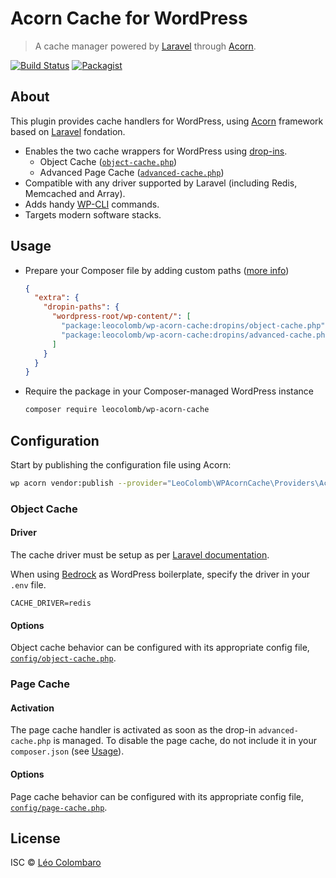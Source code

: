 # Acorn Cache for WordPress

> A cache manager powered by [Laravel](https://laravel.com/) through [Acorn](https://roots.io/acorn/).  

[![Build Status](https://github.com/LeoColomb/wp-acorn-cache/workflows/PHP%20CI/badge.svg)](https://github.com/LeoColomb/wp-acorn-cache/actions?query=workflow%3APHP%20CI)
[![Packagist](https://img.shields.io/packagist/v/LeoColomb/wp-acorn-cache.svg)](https://packagist.org/packages/LeoColomb/wp-acorn-cache)

## About

This plugin provides cache handlers for WordPress, using [Acorn](https://roots.io/acorn/) framework
based on [Laravel](https://laravel.com/) fondation.

* Enables the two cache wrappers for WordPress using [drop-ins](https://developer.wordpress.org/reference/functions/_get_dropins/).
  * Object Cache ([`object-cache.php`](dropins/object-cache.php))
  * Advanced Page Cache ([`advanced-cache.php`](dropins/advanced-cache.php))
* Compatible with any driver supported by Laravel (including Redis, Memcached and Array).
* Adds handy [WP-CLI](https://wp-cli.org/) commands.
* Targets modern software stacks.


## Usage

* Prepare your Composer file by adding custom paths ([more info](https://github.com/Koodimonni/Composer-Dropin-Installer#readme))
  ```json
  {
    "extra": {
      "dropin-paths": {
        "wordpress-root/wp-content/": [
          "package:leocolomb/wp-acorn-cache:dropins/object-cache.php",
          "package:leocolomb/wp-acorn-cache:dropins/advanced-cache.php"
        ]
      }
    }
  }
  ```

* Require the package in your Composer-managed WordPress instance
  ```bash
  composer require leocolomb/wp-acorn-cache
  ```

## Configuration

Start by publishing the configuration file using Acorn:

```bash
wp acorn vendor:publish --provider="LeoColomb\WPAcornCache\Providers\AcornCacheServiceProvider"
```

### Object Cache
#### Driver

The cache driver must be setup as per [Laravel documentation](https://laravel.com/docs/cache#configuration).

When using [Bedrock](https://roots.io/bedrock/) as WordPress boilerplate, specify the driver
in your `.env` file.

```dotenv
CACHE_DRIVER=redis
```

#### Options

Object cache behavior can be configured with its appropriate config file, [`config/object-cache.php`](config/object-cache.php).

### Page Cache
#### Activation

The page cache handler is activated as soon as the drop-in `advanced-cache.php` is managed.
To disable the page cache, do not include it in your `composer.json` (see [Usage](#usage)).

#### Options

Page cache behavior can be configured with its appropriate config file, [`config/page-cache.php`](config/page-cache.php).

## License

ISC © [Léo Colombaro](https://colombaro.fr)

